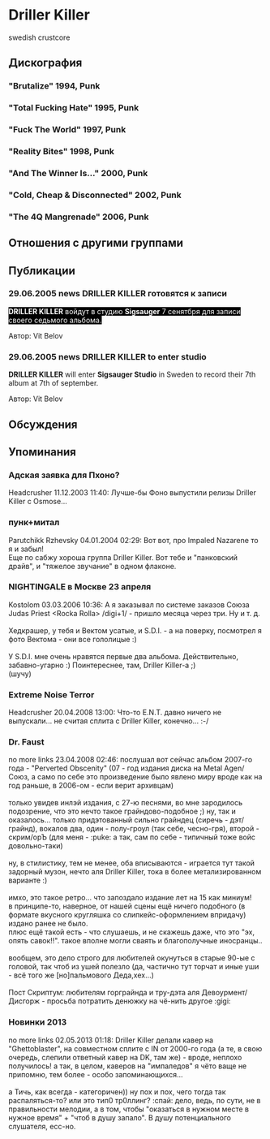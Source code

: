 # Driller Killer

swedish crustcore

## Дискография

### "Brutalize" 1994, Punk



### "Total Fucking Hate" 1995, Punk



### "Fuck The World" 1997, Punk



### "Reality Bites" 1998, Punk



### "And The Winner Is…" 2000, Punk



### "Cold, Cheap & Disconnected" 2002, Punk



### "The 4Q Mangrenade" 2006, Punk




## Отношения с другими группами


## Публикации

### 29.06.2005 news DRILLER KILLER готовятся к записи

<P><FONT style="BACKGROUND-COLOR: #000000" color=#ffffff><STRONG>DRILLER KILLER</STRONG> войдут в студию <STRONG>Sigsauger</STRONG> 7 сенятбря для записи своего седьмого альбома.</FONT></P>
Автор: Vit Belov

### 29.06.2005 news DRILLER KILLER to enter studio

<P><STRONG>DRILLER KILLER</STRONG> will enter <STRONG>Sigsauger Studio</STRONG> in Sweden to record their 7th album at 7th of september.</P>
Автор: Vit Belov


## Обсуждения


## Упоминания

### Адская заявка для Пхоно?

Headcrusher 11.12.2003 11:40:
Лучше-бы Фоно выпустили релизы Driller Killer с Osmose...

### пунк+митал

Parutchikk Rzhevsky 04.01.2004 02:29:
Вот вот, про Impaled Nazarene то я и забыл!<BR>Еще по сабжу хороша группа Driller Killer. Вот тебе и "панковский драйв", и "тяжелое звучание" в одном флаконе.

### NIGHTINGALE в Москве 23 апреля

Kostolom 03.03.2006 10:36:
А я заказывал по системе заказов Союза Judas Priest &lt;Rocka Rolla&gt; /digi+1/ - пришло месяца через три. Ну и т. д.<BR><BR>Хедкрашер, у тебя и Вектом усатые, и S.D.I. - а на поверку, посмотрел я фото Вектома - они все гололицые :)<BR><BR>У S.D.I. мне очень нравятся первые два альбома. Действительно, забавно-угарно :) Поинтереснее, там, Driller Killer-a ;)<BR>(шучу)

### Extreme Noise Terror

Headcrusher 20.04.2008 13:00:
Что-то E.N.T. давно ничего не выпускали... не считая сплита с Driller Killer, конечно... :-/

### Dr. Faust

no more links 23.04.2008 02:46:
послушал вот сейчас альбом 2007-го года - "Perverted Obscenity" (07 - год издания диска на Metal Agen/Союз, а само по себе это произведение было явлено миру вроде как на год раньше, в 2006-ом - если верит архивцам) <BR><BR>только увидев инлэй издания, с 27-ю песнями, во мне зародилось подозрение, что это нечто такое грайндово-подобное ;) ну, так и оказалось... только придэтованный сильно грайндец (сиречь - дэт/грайнд), вокалов два, один - полу-гроул (так себе, чесно-гря), второй - скрим/орЪ (для меня - :puke: а так, сам по себе - типичный тоже войс довольно-таки) <BR><BR>ну, в стилистику, тем не менее, оба вписываются - играется тут такой задорный музон, нечто аля Driller Killer, тока в более метализированном варианте :)<BR><BR>имхо, это такое ретро... что запоздало издание лет на 15 как миниум!   <BR>в принципе-то, наверное, от нашей сцены ещё ничего подобного (в формате вкусного кругляшка со слипкейс-оформлением впридачу) издано ранее не было. <BR>плюс ещё такой есть - что слушаешь, и не скажешь даже, что это "эх, опять савок!!". такое вполне могли сваять и благополучные иносранцы.. <BR><BR>вообщем, это дело строго для любителей окунуться в старые 90-ые с головой, так чтоб из ушей полезло (да, частично тут торчат и иные уши - всё того же [но]пальмового Деда,хех...) <BR><BR>Пост Скриптум: любителям горграйнда и тру-дэта аля Девоурмент/Дисгорж - просьба потратить денюжку на чё-нить другое :gigi:

### Новинки 2013

no more links 02.05.2013 01:18:
Driller Killer делали кавер на "Ghettoblaster", на совместном сплите с IN от 2000-го года (а те, в свою очередь, слепили ответный кавер на DK, там же) - вроде, неплохо получилось! а так, в целом, каверов на "импаледов" я чёто ваще не припомню, тем более - особо запоминающихся...<BR><BR>а Тичь, как всегда - категоричен)) ну пох и пох, чего тогда так распаляться-то? или это тип0 тр0ллинг? :спай: дело, ведь, по сути, не в правильности мелодии, а в том, чтобы "оказаться в нужном месте в нужное время" + "чтоб в душу запало". В душу потенциального слушателя, есс-но.   

